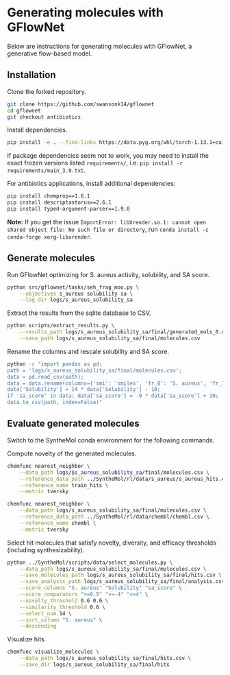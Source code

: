 # Generating molecules with GFlowNet

Below are instructions for generating molecules with GFlowNet, a generative flow-based model.


## Installation

Clone the forked repository.

```bash
git clone https://github.com/swansonk14/gflownet
cd gflownet
git checkout antibiotics
```

Install dependencies.

```bash
pip install -e . --find-links https://data.pyg.org/whl/torch-1.13.1+cu117.html
```

If package dependencies seem not to work, you may need to install the exact frozen versions listed `requirements/`, i.e. `pip install -r requirements/main_3.9.txt`.

For antibiotics applications, install additional dependencies:
```bash
pip install chemprop==1.6.1
pip install descriptastorus==2.6.1
pip install typed-argument-parser==1.9.0
```

**Note:** If you get the issue `ImportError: libXrender.so.1: cannot open shared object file: No such file or directory`, run `conda install -c conda-forge xorg-libxrender`.


## Generate molecules 

Run GFlowNet optimizing for S. aureus activity, solubility, and SA score.
```bash
python src/gflownet/tasks/seh_frag_moo.py \
    --objectives s_aureus solubility sa \
    --log_dir logs/s_aureus_solubility_sa
```

Extract the results from the sqlite database to CSV.
```bash
python scripts/extract_results.py \
    --results_path logs/s_aureus_solubility_sa/final/generated_mols_0.db \
    --save_path logs/s_aureus_solubility_sa/final/molecules.csv
```

Rename the columns and rescale solubility and SA score.
```bash
python -c "import pandas as pd;
path = 'logs/s_aureus_solubility_sa/final/molecules.csv';
data = pd.read_csv(path);
data = data.rename(columns={'smi': 'smiles', 'fr_0': 'S. aureus', 'fr_1': 'Solubility', 'fr_2': 'sa_score'});
data['Solubility'] = 14 * data['Solubility'] - 10;
if 'sa_score' in data: data['sa_score'] = -9 * data['sa_score'] + 10;
data.to_csv(path, index=False)"
```

## Evaluate generated molecules

Switch to the SyntheMol conda environment for the following commands.

Compute novelty of the generated molecules.
```bash
chemfunc nearest_neighbor \
    --data_path logs/$s_aureus_solubility_sa/final/molecules.csv \
    --reference_data_path ../SyntheMol/rl/data/s_aureus/s_aureus_hits.csv \
    --reference_name train_hits \
    --metric tversky

chemfunc nearest_neighbor \
    --data_path logs/s_aureus_solubility_sa/final/molecules.csv \
    --reference_data_path ../SyntheMol/rl/data/chembl/chembl.csv \
    --reference_name chembl \
    --metric tversky
```

Select hit molecules that satisfy novelty, diversity, and efficacy thresholds (including synthesizability).
```bash
python ../SyntheMol/scripts/data/select_molecules.py \
    --data_path logs/s_aureus_solubility_sa/final/molecules.csv \
    --save_molecules_path logs/s_aureus_solubility_sa/final/hits.csv \
    --save_analysis_path logs/s_aureus_solubility_sa/final/analysis.csv \
    --score_columns "S. aureus" "Solubility" "sa_score" \
    --score_comparators ">=0.5" ">=-4" "<=4" \
    --novelty_threshold 0.6 0.6 \
    --similarity_threshold 0.6 \
    --select_num 14 \
    --sort_column "S. aureus" \
    --descending
```

Visualize hits.
```bash
chemfunc visualize_molecules \
    --data_path logs/s_aureus_solubility_sa/final/hits.csv \
    --save_dir logs/s_aureus_solubility_sa/final/hits
```
